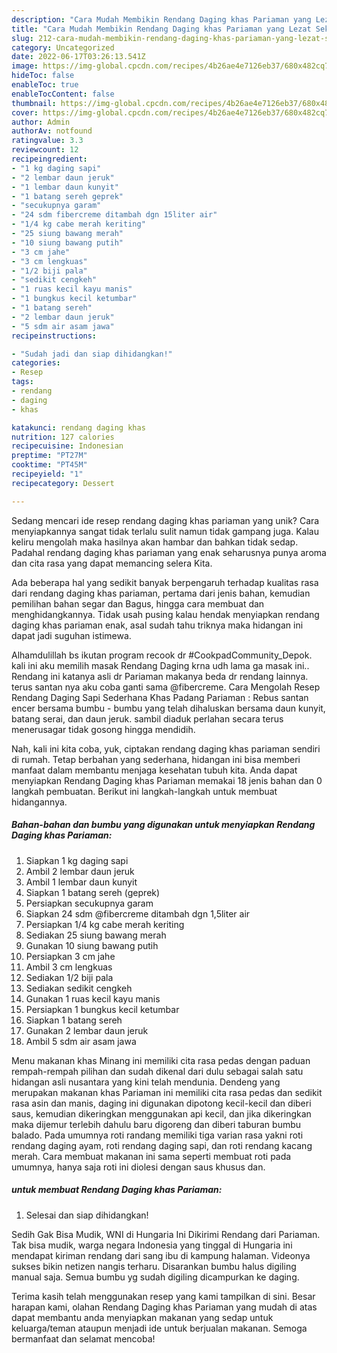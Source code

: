```yaml
---
description: "Cara Mudah Membikin Rendang Daging khas Pariaman yang Lezat Sekali"
title: "Cara Mudah Membikin Rendang Daging khas Pariaman yang Lezat Sekali"
slug: 212-cara-mudah-membikin-rendang-daging-khas-pariaman-yang-lezat-sekali
category: Uncategorized
date: 2022-06-17T03:26:13.541Z
image: https://img-global.cpcdn.com/recipes/4b26ae4e7126eb37/680x482cq70/rendang-daging-khas-pariaman-foto-resep-utama.jpg
hideToc: false
enableToc: true
enableTocContent: false
thumbnail: https://img-global.cpcdn.com/recipes/4b26ae4e7126eb37/680x482cq70/rendang-daging-khas-pariaman-foto-resep-utama.jpg
cover: https://img-global.cpcdn.com/recipes/4b26ae4e7126eb37/680x482cq70/rendang-daging-khas-pariaman-foto-resep-utama.jpg
author: Admin
authorAv: notfound
ratingvalue: 3.3
reviewcount: 12
recipeingredient:
- "1 kg daging sapi"
- "2 lembar daun jeruk"
- "1 lembar daun kunyit"
- "1 batang sereh geprek"
- "secukupnya garam"
- "24 sdm fibercreme ditambah dgn 15liter air"
- "1/4 kg cabe merah keriting"
- "25 siung bawang merah"
- "10 siung bawang putih"
- "3 cm jahe"
- "3 cm lengkuas"
- "1/2 biji pala"
- "sedikit cengkeh"
- "1 ruas kecil kayu manis"
- "1 bungkus kecil ketumbar"
- "1 batang sereh"
- "2 lembar daun jeruk"
- "5 sdm air asam jawa"
recipeinstructions:

- "Sudah jadi dan siap dihidangkan!"
categories:
- Resep
tags:
- rendang
- daging
- khas

katakunci: rendang daging khas 
nutrition: 127 calories
recipecuisine: Indonesian
preptime: "PT27M"
cooktime: "PT45M"
recipeyield: "1"
recipecategory: Dessert

---
```





Sedang mencari ide resep rendang daging khas pariaman yang unik? Cara menyiapkannya sangat tidak terlalu sulit namun tidak gampang juga. Kalau keliru mengolah maka hasilnya akan hambar dan bahkan tidak sedap. Padahal rendang daging khas pariaman yang enak seharusnya punya aroma dan cita rasa yang dapat memancing selera Kita.





Ada beberapa hal yang sedikit banyak berpengaruh terhadap kualitas rasa dari rendang daging khas pariaman, pertama dari jenis bahan, kemudian pemilihan bahan segar dan Bagus, hingga cara membuat dan menghidangkannya. Tidak usah pusing kalau hendak menyiapkan rendang daging khas pariaman enak,      asal sudah tahu triknya maka hidangan ini dapat jadi suguhan istimewa.














Alhamdulillah bs ikutan program recook dr #CookpadCommunity_Depok. kali ini aku memilih masak Rendang Daging krna udh lama ga masak ini.. Rendang ini katanya asli dr Pariaman makanya beda dr rendang lainnya. terus santan nya aku coba ganti sama @fibercreme. Cara Mengolah Resep Rendang Daging Sapi Sederhana Khas Padang Pariaman : Rebus santan encer bersama bumbu - bumbu yang telah dihaluskan bersama daun kunyit, batang serai, dan daun jeruk. sambil diaduk perlahan secara terus menerusagar tidak gosong hingga mendidih.






Nah, kali ini kita coba, yuk, ciptakan rendang daging khas pariaman sendiri di rumah. Tetap berbahan yang sederhana, hidangan ini bisa memberi manfaat dalam membantu menjaga kesehatan tubuh kita. Anda dapat menyiapkan Rendang Daging khas Pariaman memakai 18 jenis bahan dan 0 langkah pembuatan. Berikut ini langkah-langkah untuk membuat hidangannya.

<!--inarticleads1-->

##### Bahan-bahan dan bumbu yang digunakan untuk menyiapkan Rendang Daging khas Pariaman:

1. Siapkan 1 kg daging sapi
1. Ambil 2 lembar daun jeruk
1. Ambil 1 lembar daun kunyit
1. Siapkan 1 batang sereh (geprek)
1. Persiapkan secukupnya garam
1. Siapkan 24 sdm @fibercreme ditambah dgn 1,5liter air
1. Persiapkan 1/4 kg cabe merah keriting
1. Sediakan 25 siung bawang merah
1. Gunakan 10 siung bawang putih
1. Persiapkan 3 cm jahe
1. Ambil 3 cm lengkuas
1. Sediakan 1/2 biji pala
1. Sediakan sedikit cengkeh
1. Gunakan 1 ruas kecil kayu manis
1. Persiapkan 1 bungkus kecil ketumbar
1. Siapkan 1 batang sereh
1. Gunakan 2 lembar daun jeruk
1. Ambil 5 sdm air asam jawa


Menu makanan khas Minang ini memiliki cita rasa pedas dengan paduan rempah-rempah pilihan dan sudah dikenal dari dulu sebagai salah satu hidangan asli nusantara yang kini telah mendunia. Dendeng yang merupakan makanan khas Pariaman ini memiliki cita rasa pedas dan sedikit rasa asin dan manis, daging ini digunakan dipotong kecil-kecil dan diberi saus, kemudian dikeringkan menggunakan api kecil, dan jika dikeringkan maka dijemur terlebih dahulu baru digoreng dan diberi taburan bumbu balado. Pada umumnya roti randang memiliki tiga varian rasa yakni roti rendang daging ayam, roti rendang daging sapi, dan roti rendang kacang merah. Cara membuat makanan ini sama seperti membuat roti pada umumnya, hanya saja roti ini diolesi dengan saus khusus dan. 

<!--inarticleads2-->

#####  untuk membuat Rendang Daging khas Pariaman:


1. Selesai dan siap dihidangkan!

Sedih Gak Bisa Mudik, WNI di Hungaria Ini Dikirimi Rendang dari Pariaman. Tak bisa mudik, warga negara Indonesia yang tinggal di Hungaria ini mendapat kiriman rendang dari sang ibu di kampung halaman. Videonya sukses bikin netizen nangis terharu. Disarankan bumbu halus digiling manual saja. Semua bumbu yg sudah digiling dicampurkan ke daging. 

Terima kasih telah menggunakan resep yang kami tampilkan di sini. Besar harapan kami, olahan Rendang Daging khas Pariaman yang mudah di atas dapat membantu anda menyiapkan makanan yang sedap untuk keluarga/teman ataupun menjadi ide untuk berjualan makanan. Semoga bermanfaat dan selamat mencoba!
